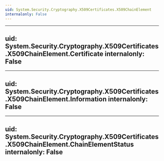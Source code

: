 ```yaml
---
uid: System.Security.Cryptography.X509Certificates.X509ChainElement
internalonly: False
---
```


---
uid: System.Security.Cryptography.X509Certificates.X509ChainElement.Certificate
internalonly: False
---

---
uid: System.Security.Cryptography.X509Certificates.X509ChainElement.Information
internalonly: False
---

---
uid: System.Security.Cryptography.X509Certificates.X509ChainElement.ChainElementStatus
internalonly: False
---

